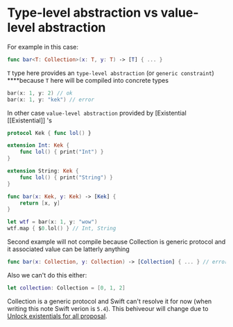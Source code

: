 # Type-level abstraction vs value-level abstraction

For example in this case:

```swift
func bar<T: Collection>(x: T, y: T) -> [T] { ... }
```

`T` type here provides an `type-level abstraction` (or `generic constraint`) ****because `T` here will be compiled into concrete types

```swift
bar(x: 1, y: 2) // ok
bar(x: 1, y: "kek") // error
```

In other case `value-level abstraction` provided by [Existential [[Existential]] 's

```swift
protocol Kek { func lol() }

extension Int: Kek {
    func lol() { print("Int") }
}

extension String: Kek {
    func lol() { print("String") }
}

func bar(x: Kek, y: Kek) -> [Kek] { 
    return [x, y]
}

let wtf = bar(x: 1, y: "wow")
wtf.map { $0.lol() } // Int, String
```

Second example will not compile because Collection is generic protocol and it associated value can be latterly anything

```swift
func bar(x: Collection, y: Collection) -> [Collection] { ... } // error
```

Also we can't do this either:

```swift
let collection: Collection = [0, 1, 2]
```

Collection is a generic protocol and Swift can't resolve it for now (when writing this note Swift verion is `5.4`). This behiveour will change due to [Unlock existentials for all  proposal](https://github.com/apple/swift-evolution/blob/main/proposals/0309-unlock-existential-types-for-all-protocols.md).